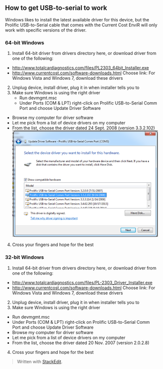 ## How to get USB-to-serial to work ##
Windows likes to install the latest available driver for this device, but the Prolific USB-to-Serial cable that comes with the Current Cost EnviR will only work with specific versions of the driver.
### 64-bit Windows ###
1. Install 64-bit driver from drivers directory here, or download driver from one of the following: 
 - http://www.totalcardiagnostics.com/files/PL2303_64bit_Installer.exe
 - http://www.currentcost.com/software-downloads.html
	Choose link: For Windows Vista and Windows 7, download these drivers
2. Unplug device, install driver, plug it in when installer tells you to
3. Make sure Windows is using the right driver
	- Run devmgmt.msc
	- Under Ports (COM & LPT) right-click on Prolific USB-to-Serial Comm Port and choose Update Driver Software
- Browse my computer for driver software
- Let me pick from a list of device drivers on my computer
- From the list, choose the driver dated 24 Sept. 2008 (version 3.3.2.102) 
 ![Windows Device Manager](../Screenshots/device_manager.png) 
4. Cross your fingers and hope for the best 

### 32-bit Windows ###
1. Install 64-bit driver from drivers directory here, or download driver from one of the following:
 - http://www.totalcardiagnostics.com/files/PL-2303_Driver_Installer.exe 
 - http://www.currentcost.com/software-downloads.html
	Choose link: For Windows Vista and Windows 7, download these drivers
2. Unplug device, install driver, plug it in when installer tells you to
3. Make sure Windows is using the right driver
- Run devmgmt.msc
- Under Ports (COM & LPT) right-click on Prolific USB-to-Serial Comm Port and choose Update Driver Software
- Browse my computer for driver software
- Let me pick from a list of device drivers on my computer
- From the list, choose the driver dated 20 Nov. 2007 (version 2.0.2.8) 
4. Cross your fingers and hope for the best

> Written with [StackEdit](https://stackedit.io/).
